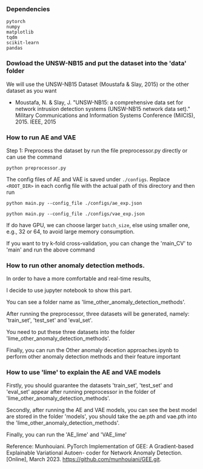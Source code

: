 ### Dependencies
```
pytorch
numpy
matplotlib
tqdm
scikit-learn
pandas
```
### Dowload the UNSW-NB15 and put the dataset into the 'data' folder
We will use the UNSW-NB15 Dataset (Moustafa & Slay, 2015) or the other dataset as you want
- Moustafa, N. & Slay, J. "UNSW-NB15: a comprehensive data set for network intrusion detection systems (UNSW-NB15 network data set)." Military Communications and Information Systems Conference (MilCIS), 2015. IEEE, 2015

### How to run AE and VAE
Step 1:
Preprocess the dataset by run the file preprocessor.py directly
or can use the command
```shell
python preprocessor.py
```

The config files of AE and VAE is saved under `./configs`.
Replace `<ROOT_DIR>` in each config file with the actual path of this
directory and then run
```shell
python main.py --config_file ./configs/ae_exp.json
```
```shell
python main.py --config_file ./configs/vae_exp.json
```
If do have GPU, we can choose larger `batch_size`, else using smaller one,
e.g., 32 or 64, to avoid large memory consumption.

If you want to try k-fold cross-validation, you can change the 'main_CV' to 'main'
and run the above command

### How to run other anomaly detection methods.
In order to have a more comfortable and real-time results,

I decide to use jupyter notebook to show this part. 

You can see a folder name as 'lime_other_anomaly_detection_methods'.

After running the preprocessor, three datasets will be generated, namely: 'train_set', 'test_set' and 'eval_set'.

You need to put these three datasets into the folder 'lime_other_anomaly_detection_methods'.

Finally, you can run the Other anomaly decetion approaches.ipynb to perform other anomaly detection methods and their feature important

### How to use 'lime' to explain the AE and VAE models
Firstly, you should guarantee the datasets 'train_set', 'test_set' and 'eval_set' appear after running preprocessor in the folder of 'lime_other_anomaly_detection_methods'.

Secondly, after running the AE and VAE models, you can see the best model are stored in the folder 'models', you should take the ae.pth and vae.pth into the 'lime_other_anomaly_detection_methods'.

Finally, you can run the 'AE_lime' and 'VAE_lime'

Reference:
Munhouiani. PyTorch Implementation of GEE: A Gradient-based Explainable Variational Autoen-
coder for Network Anomaly Detection. [Online], March 2023. https://github.com/munhouiani/GEE.git.

